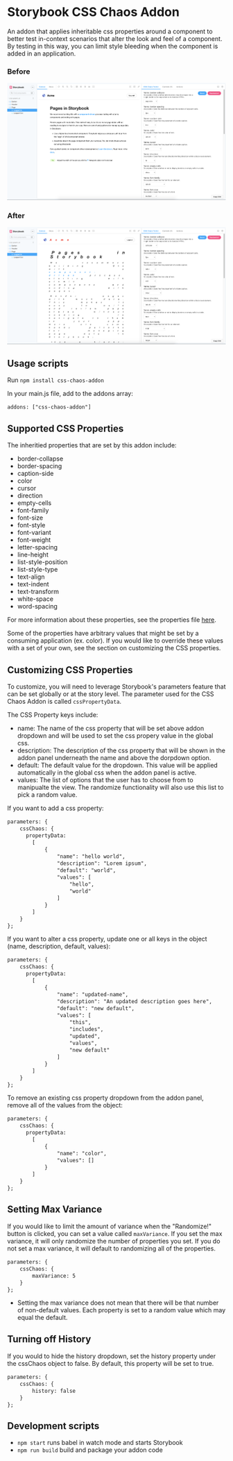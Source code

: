 # Storybook CSS Chaos Addon

An addon that applies inheritable css properties around a component to better test in-context scenarios that alter the look and feel of a component. By testing in this way, you can limit style bleeding when the component is added in an application.

### Before
<img src="./assets/demo-screen-shot-before.png">

### After
<img src="./assets/demo-screen-shot-after.png">

## Usage scripts

Run `npm install css-chaos-addon`

In your main.js file, add to the addons array:
```
addons: ["css-chaos-addon"]
```

## Supported CSS Properties

The inheritied properties that are set by this addon include:

- border-collapse
- border-spacing
- caption-side
- color
- cursor
- direction
- empty-cells
- font-family
- font-size
- font-style
- font-variant
- font-weight
- letter-spacing
- line-height
- list-style-position
- list-style-type
- text-align
- text-indent
- text-transform
- white-space
- word-spacing

For more information about these properties, see the properties file [here](./src/css-props.ts).

Some of the properties have arbitrary values that might be set by a consuming application (ex. color). If you would like to override these values with a set of your own, see the section on customizing the CSS properties.

## Customizing CSS Properties

To customize, you will need to leverage Storybook's parameters feature that can be set globally or at the story level. The parameter used for the CSS Chaos Addon is called `cssPropertyData`.

The CSS Property keys include:
- name: The name of the css property that will be set above addon dropdown and will be used to set the css propery value in the global css.
- description: The description of the css property that will be shown in the addon panel underneath the name and above the dorpdown option.
- default: The default value for the dropdown. This value will be applied automatically in the global css when the addon panel is active.
- values: The list of options that the user has to choose from to manipualte the view. The randomize functionality will also use this list to pick a random value.

If you want to add a css property:
```
parameters: {
    cssChaos: {
      propertyData:
        [
            {
                "name": "hello world",
                "description": "Lorem ipsum",
                "default": "world",
                "values": [
                    "hello",
                    "world"
                ]
            }
        ]
    }
};
```

If you want to alter a css property, update one or all keys in the object (name, description, default, values):
```
parameters: {
    cssChaos: {
      propertyData:
        [
            {
                "name": "updated-name",
                "description": "An updated description goes here",
                "default": "new default",
                "values": [
                    "this",
                    "includes",
                    "updated",
                    "values",
                    "new default"
                ]
            }
        ]
    }
};
```

To remove an existing css property dropdown from the addon panel, remove all of the values from the object:
```
parameters: {
    cssChaos: {
      propertyData:
        [
            {
                "name": "color",
                "values": []
            }
        ]
    }
};
```

## Setting Max Variance

If you would like to limit the amount of variance when the "Randomize!" button is clicked, you can set a value called `maxVariance`. If you set the max variance, it will only randomize the number of properties you set. If you do not set a max variance, it will default to randomizing all of the properties.

```
parameters: {
    cssChaos: {
        maxVariance: 5
    }
};
```

* Setting the max variance does not mean that there will be that number of non-default values. Each property is set to a random value which may equal the default.

## Turning off History

If you would to hide the history dropdown, set the history property under the cssChaos object to false. By default, this property will be set to true.

```
parameters: {
    cssChaos: {
        history: false
    }
};
```

## Development scripts

- `npm start` runs babel in watch mode and starts Storybook
- `npm run build` build and package your addon code